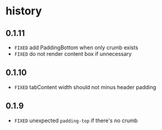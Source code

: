 # history

## 0.1.11

* `FIXED` add PaddingBottom when only crumb exists
* `FIXED` do not render content box if unnecessary

## 0.1.10

* `FIXED` tabContent width should not minus header padding

## 0.1.9

* `FIXED` unexpected `padding-top` if there's no crumb 